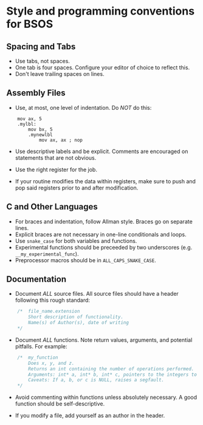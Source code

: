 Style and programming conventions for BSOS
==========================================

## Spacing and Tabs
* Use tabs, not spaces.
* One tab is four spaces. Configure your editor of choice to reflect this.
* Don't leave trailing spaces on lines.

## Assembly Files
* Use, at most, one level of indentation. Do *NOT* do this:

```
	mov ax, 5
	.mylbl:
		mov bx, 5
		.mynewlbl
			mov ax, ax ; nop
```

* Use descriptive labels and be explicit. Comments are encouraged on statements that are not obvious.

* Use the right register for the job.

* If your routine modifies the data within registers, make sure to push and pop said registers prior to and after modification.

## C and Other Languages
* For braces and indentation, follow Allman style. Braces go on separate lines.
* Explicit braces are not necessary in one-line conditionals and loops.
* Use `snake_case` for both variables and functions.
* Experimental functions should be preceeded by two underscores (e.g. `__my_experimental_func`).
* Preprocessor macros should be in `ALL_CAPS_SNAKE_CASE`.

## Documentation
* Document *ALL* source files. All source files should have a header following this rough standard:
```C
	/*	file_name.extension
		Short description of functionality.
		Name(s) of Author(s), date of writing
	*/
```

* Document *ALL* functions. Note return values, arguments, and potential pitfalls. For example:
```C
	/*	my_function
		Does x, y, and z.
		Returns an int containing the number of operations performed.
		Arguments: int* a, int* b, int* c, pointers to the integers to be used.
		Caveats: If a, b, or c is NULL, raises a segfault.
	*/
```

* Avoid commenting within functions unless absolutely necessary. A good function should be self-descriptive.

* If you modify a file, add yourself as an author in the header.
